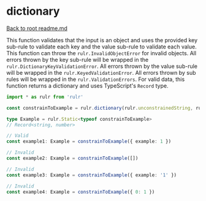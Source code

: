 # dictionary

[Back to root readme.md](../../../readme.md)

This function validates that the input is an object and uses the provided key sub-rule to validate each key and the value sub-rule to validate each value. This function can throw the `rulr.InvalidObjectError` for invalid objects. All errors thrown by the key sub-rule will be wrapped in the `rulr.DictionaryKeyValidationError`. All errors thrown by the value sub-rule will be wrapped in the `rulr.KeyedValidationError`. All errors thrown by sub rules will be wrapped in the `rulr.ValidationErrors`. For valid data, this function returns a dictionary and uses TypeScript's `Record` type.

```ts
import * as rulr from 'rulr'

const constrainToExample = rulr.dictionary(rulr.unconstrainedString, rulr.unconstrainedNumber)

type Example = rulr.Static<typeof constrainToExample>
// Record<string, number>

// Valid
const example1: Example = constrainToExample({ example: 1 })

// Invalid
const example2: Example = constrainToExample([])

// Invalid
const example3: Example = constrainToExample({ example: '1' })

// Invalid
const example4: Example = constrainToExample({ 0: 1 })
```
